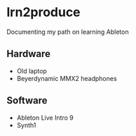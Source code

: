 # lrn2produce
Documenting my path on learning Ableton

## Hardware
* Old laptop
* Beyerdynamic MMX2 headphones

## Software
* Ableton Live Intro 9
* Synth1
